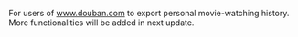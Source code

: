For users of www.douban.com to export personal movie-watching history.
More functionalities will be added in next update.

